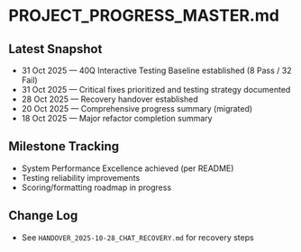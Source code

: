 # PROJECT_PROGRESS_MASTER.md

## Latest Snapshot
- 31 Oct 2025 — 40Q Interactive Testing Baseline established (8 Pass / 32 Fail)
- 31 Oct 2025 — Critical fixes prioritized and testing strategy documented
- 28 Oct 2025 — Recovery handover established
- 20 Oct 2025 — Comprehensive progress summary (migrated)
- 18 Oct 2025 — Major refactor completion summary

## Milestone Tracking
- System Performance Excellence achieved (per README)
- Testing reliability improvements
- Scoring/formatting roadmap in progress

## Change Log
- See `HANDOVER_2025-10-28_CHAT_RECOVERY.md` for recovery steps